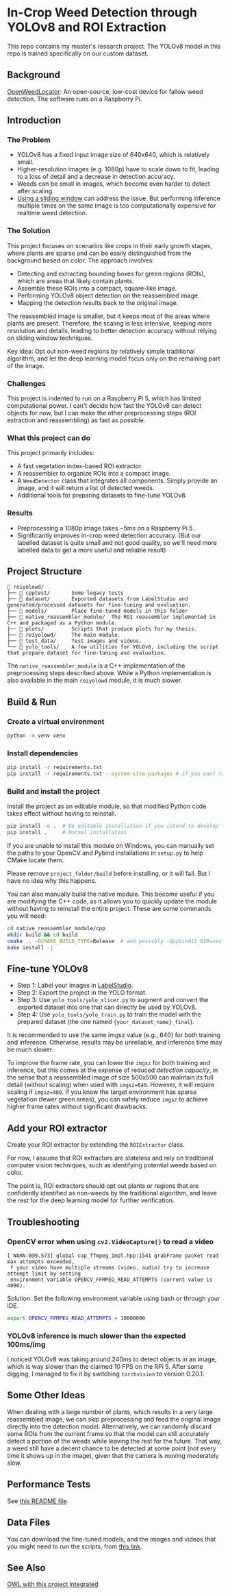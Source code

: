 # In-Crop Weed Detection through YOLOv8 and ROI Extraction

This repo contains my master's research project.
The YOLOv8 model in this repo is trained specifically on our custom dataset.

## Background

[OpenWeedLocator](https://github.com/geezacoleman/OpenWeedLocator):  An open-source, low-cost device for fallow weed
detection. The software runs on a Raspberry Pi.

## Introduction

### The Problem

- YOLOv8 has a fixed input image size of 640x640, which is relatively small.
- Higher-resolution images (e.g. 1080p) have to scale down to fit, leading to a loss of detail and a decrease in
  detection accuracy.
- Weeds can be small in images, which become even harder to detect after scaling.
- [Using a sliding window](https://docs.ultralytics.com/guides/sahi-tiled-inference/) can address the issue. But
  performing inference multiple times on the same image is too computationally expensive for realtime weed detection.

### The Solution

This project focuses on scenarios like crops in their early growth stages, where plants are sparse and can be easily
distinguished from the background based on color. The approach involves:

- Detecting and extracting bounding boxes for green regions (ROIs), which are areas that likely contain plants.
- Assemble these ROIs into a compact, square-like image.
- Performing YOLOv8 object detection on the reassembled image.
- Mapping the detection results back to the original image.

The reassembled image is smaller, but it keeps most of the areas where plants are present.
Therefore, the scaling is less intensive, keeping more resolution and details,
leading to better detection accuracy without relying on sliding window techniques.

Key idea: Opt out non-weed regions by relatively simple traditional algorithm, and let the
deep learning model focus only on the remaining part of the image.

### Challenges

This project is indented to run on a Raspberry Pi 5, which has limited computational power.
I can't decide how fast the YOLOv8 can detect objects for now,
but I can make the other preprocessing steps (ROI extraction and reassembling) as fast as possible.

### What this project can do

This project primarily includes:

- A fast vegetation index-based ROI extractor.
- A reassembler to organize ROIs into a compact image.
- A `WeedDetector` class that integrates all components. Simply provide an image, and it will return a list of detected
  weeds.
- Additional tools for preparing datasets to fine-tune YOLOv8.

### Results

- Preprocessing a 1080p image takes ~5ms on a Raspberry Pi 5.
- Significantly improves in-crop weed detection accuracy. (But our labelled dataset is quite small and not good quality, so we'll
  need more labelled data to get a more useful and reliable result)

## Project Structure

```
📁 roiyolowd/
├── 📁 cpptest/       Some legacy tests
├── 📁 dataset/       Exported datasets from LabelStudio and generated/processed datasets for fine-tuning and evaluation.
├── 📁 models/        Place fine-tuned models in this folder
├── 📁 native_reassembler_module/  The ROI reassembler implemented in C++ and packaged as a Python module.
├── 📁 plots/         Scripts that produce plots for my thesis.
├── 📁 roiyolowd/     The main module.
├── 📁 test_data/     Test images and videos.
└── 📁 yolo_tools/    A few utilities for YOLOv8, including the script that prepare dataset for fine-tuning and evaluation.
```

The `native_reassembler_module` is a C++ implementation of the preprocessing steps described above.
While a Python implementation is also available in the main `roiyolowd` module, it is much slower.

## Build & Run

### Create a virtual environment

```bash
python -m venv venv
```

### Install dependencies

```bash
pip install -r requirements.txt
pip install -r requirements.txt --system-site-packages # if you want to reuse existing packages
```

### Build and install the project

Install the project as an editable module, so that modified Python code takes effect without having to reinstall.

```bash
pip install -e .  # Do editable installation if you intend to develop this module
pip install .     # Normal installation
```

If you are unable to install this module on Windows, you can manually set the paths to your OpenCV and Pybind installations
in `setup.py` to help CMake locate them.

Please remove `project_folder/build` before installing, or it will fail. But I have no idea why this happens.

You can also manually build the native module.
This become useful if you are modifying the C++ code, as it allows you to quickly update the module without having to
reinstall the entire project.
These are some commands you will need:

```bash
cd native_reassembler_module/cpp
mkdir build && cd build
cmake .. -DCMAKE_BUILD_TYPE=Release  # and possibly -Dpybind11_DIR=xxx -DOpenCV_DIR=xxx
make install -j
```

## Fine-tune YOLOv8
- Step 1: Label your images in [LabelStudio](https://labelstud.io/).
- Step 2: Export the project in the YOLO format.
- Step 3: Use `yolo_tools/yolo_slicer.py` to augment and convert the exported dataset into one that can directly be used by YOLOv8.
- Step 4: Use `yolo_tools/yolo_train.py` to train the model with the prepared dataset (the one named `{your_dataset_name}_final`).

It is recommended to use the same imgsz value (e.g., 640) for both training and inference.
Otherwise, results may be unreliable, and inference time may be much slower.

To improve the frame rate, you can lower the `imgsz` for both training and inference,
but this comes at the expense of reduced *detection capacity*, in the sense that
a reassembled image of size 500x500 can maintain its full detail (without scaling)
when used with `imgsz=640`. However, it will require scaling if `imgsz=480`. 
If you know the target environment has sparse vegetation (fewer green areas), you can safely reduce `imgsz` to
achieve higher frame rates without significant drawbacks.

## Add your ROI extractor

Create your ROI extractor by extending the `ROIExtractor` class.

For now, I assume that ROI extractors are stateless and rely on traditional computer vision techniques,
such as identifying potential weeds based on color.

The point is, ROI extractors should opt out plants or regions that are confidently identified as non-weeds by the 
traditional algorithm, and leave the rest for the deep learning model for further verification.

## Troubleshooting

### OpenCV error when using `cv2.VideoCapture()` to read a video

```
[ WARN:0@9.573] global cap_ffmpeg_impl.hpp:1541 grabFrame packet read max attempts exceeded,
 f your video have multiple streams (video, audio) try to increase attempt limit by setting
 environment variable OPENCV_FFMPEG_READ_ATTEMPTS (current value is 4096).
```

Solution: Set the following environment variable using bash or through your IDE.

```bash
export OPENCV_FFMPEG_READ_ATTEMPTS = 10000000
```

### YOLOv8 inference is much slower than the expected 100ms/img

I noticed YOLOv8 was taking around 240ms to detect objects in an image,
which is way slower than the claimed 10 FPS on the RPi 5.
After some digging, I managed to fix it by switching `torchvision` to version 0.20.1.

## Some Other Ideas

When dealing with a large number of plants, which results in a very large reassembled image,
we can skip preprocessing and feed the original image directly into the detection model.
Alternatively, we can randomly discard some ROIs from the current frame so that the model can
still accurately detect a portion of the weeds while leaving the rest for the future. That way,
a weed still have a decent chance to be detected at some point (not every time it shows up in the image),
given that the camera is moving moderately slow.

## Performance Tests
See [this README file](testing/perf/README.md).

## Data Files
You can download the fine-tuned models, and the images and videos that you might
need to run the scripts, from [this link](https://drive.google.com/file/d/1LBnay_QxHfBi4dO-_SX6ueMIgNEO54C4/view).

## See Also
[OWL with this project integrated](https://github.com/bwx0/OpenWeedLocator)

